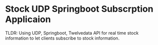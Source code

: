 <h1>Stock UDP Springboot Subscrption Applicaion</h1>

TLDR: Using UDP, Springboot, Twelvedata API for real time stock information to let clients subscribe to stock information.
